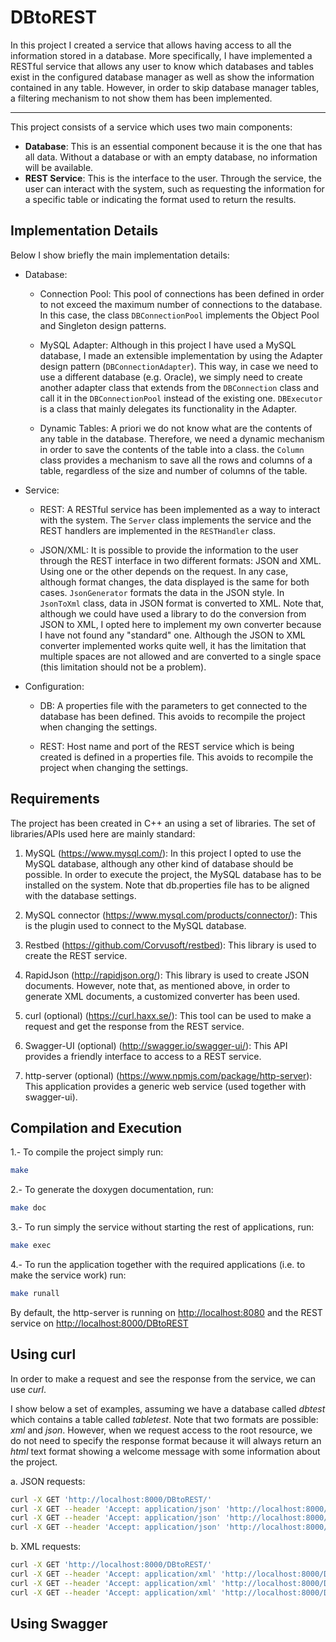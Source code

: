 # DBtoREST
In this project I created a service that allows having access to all the information stored in a database. More specifically, I have implemented a RESTful service that allows any user to know which databases and tables exist in the configured database manager as well as show the information contained in any table. However, in order to skip database manager tables, a filtering mechanism to not show them has been implemented.

___

This project consists of a service which uses two main components:
* <b>Database</b>: This is an essential component because it is the one that has all data. Without a database or with an empty database, no information will be available.
* <b>REST Service</b>: This is the interface to the user. Through the service, the user can interact with the system, such as requesting the information for a specific table or indicating the format used to return the results.  

## Implementation Details

Below I show briefly the main implementation details:

* Database: 

  - Connection Pool: This pool of connections has been defined in order to not exceed the maximum number of connections to the database. In this case, the class <code>DBConnectionPool</code> implements the Object Pool and Singleton design patterns.

  - MySQL Adapter: Although in this project I have used a MySQL database, I made an extensible implementation by using the Adapter design pattern (<code>DBConnectionAdapter</code>). This way, in case we need to use a different database (e.g. Oracle), we simply need to create another adapter class that extends from the <code>DBConnection</code> class and call it in the <code>DBConnectionPool</code> instead of the existing one. <code>DBExecutor</code> is a class that mainly delegates its functionality in the Adapter.

  - Dynamic Tables: A priori we do not know what are the contents of any table in the database. Therefore, we need a dynamic mechanism in order to save the contents of the table into a class. the <code>Column</code> class provides a mechanism to save all the rows and columns of a table, regardless of the size and number of columns of the table.

* Service: 

  - REST: A RESTful service has been implemented as a way to interact with the system. The <code>Server</code> class implements the service and the REST handlers are implemented in the <code>RESTHandler</code> class.

  - JSON/XML: It is possible to provide the information to the user through the REST interface in two different formats: JSON and XML. Using one or the other depends on the request. In any case, although format changes, the data displayed is the same for both cases. <code>JsonGenerator</code> formats the data in the JSON style. In <code>JsonToXml</code> class, data in JSON format is converted to XML. Note that, although we could have used a library to do the conversion from JSON to XML, I opted here to implement my own converter because I have not found any "standard" one. Although the JSON to XML converter implemented works quite well, it has the limitation that multiple spaces are not allowed and are converted to a single space (this limitation should not be a problem).

* Configuration:

  - DB: A properties file with the parameters to get connected to the database has been defined. This avoids to recompile the project when changing the settings.

  - REST: Host name and port of the REST service which is being created is defined in a properties file. This avoids to recompile the project when changing the settings.


## Requirements
The project has been created in C++ an using a set of libraries. The set of libraries/APIs used here are mainly standard:

1. MySQL (<https://www.mysql.com/>): In this project I opted to use the MySQL database, although any other kind of database should be possible. In order to execute the project, the MySQL database has to be installed on the system. Note that </code>db.properties</code> file has to be aligned with the database settings.

2. MySQL connector (<https://www.mysql.com/products/connector/>): This is the plugin used to connect to the MySQL database.

3. Restbed (<https://github.com/Corvusoft/restbed>): This library is used to create the REST service.

4. RapidJson (<http://rapidjson.org/>): This library is used to create JSON documents. However, note that, as mentioned above, in order to generate XML documents, a customized converter has been used.

5. curl (optional) (<https://curl.haxx.se/>): This tool can be used to make a request and get the response from the REST service.

6. Swagger-UI (optional) (<http://swagger.io/swagger-ui/>): This API provides a friendly interface to access to a REST service.

7. http-server (optional) (<https://www.npmjs.com/package/http-server>): This application provides a generic web service (used together with swagger-ui).

## Compilation and Execution

1.- To compile the project simply run:

````bash
make
````

2.- To generate the doxygen documentation, run:

 ````bash
 make doc
 ````
 
 3.- To run simply the service without starting the rest of applications, run:
 
 ````bash
 make exec
 ````
 
 4.- To run the application together with the required applications (i.e. to make the service work) run:
 
 ````bash
 make runall
 ````
 
 By default, the http-server is running on <http://localhost:8080> and the REST service on <http://localhost:8000/DBtoREST>
 
 ## Using curl
 
In order to make a request and see the response from the service, we can use _curl_.
 
I show below a set of examples, assuming we have a database called _dbtest_ which contains a table called _tabletest_.
Note that two formats are possible: _xml_ and _json_. However, when we request access to the root resource, we do not need to specify the response format because it will always return an _html_ text format showing a welcome message with some information about the project.

a. JSON requests:
 
 ````bash
 curl -X GET 'http://localhost:8000/DBtoREST/'
 curl -X GET --header 'Accept: application/json' 'http://localhost:8000/DBtoREST/alldbs'
 curl -X GET --header 'Accept: application/json' 'http://localhost:8000/DBtoREST/alltables/dbtest'
 curl -X GET --header 'Accept: application/json' 'http://localhost:8000/DBtoREST/table/dbtest/tabletest'
 ```` 

b. XML requests:

 ````bash
 curl -X GET 'http://localhost:8000/DBtoREST/'
 curl -X GET --header 'Accept: application/xml' 'http://localhost:8000/DBtoREST/alldbs'
 curl -X GET --header 'Accept: application/xml' 'http://localhost:8000/DBtoREST/alltables/dbtest'
 curl -X GET --header 'Accept: application/xml' 'http://localhost:8000/DBtoREST/table/dbtest/tabletest'
 ```` 
 
 ## Using Swagger
 

